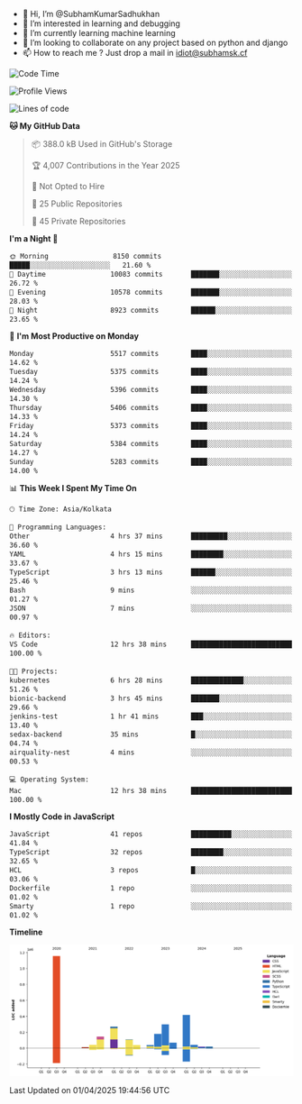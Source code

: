 - 👋 Hi, I’m @SubhamKumarSadhukhan
- 👀 I’m interested in learning and debugging
- 🌱 I’m currently learning machine learning
- 💞️ I’m looking to collaborate on any project based on python and django
- 📫 How to reach me ?
      Just drop a mail in idiot@subhamsk.cf

<!---
SubhamKumarSadhukhan/SubhamKumarSadhukhan is a ✨ special ✨ repository because its `README.md` (this file) appears on your GitHub profile.
You can click the Preview link to take a look at your changes.
--->


<!--START_SECTION:waka-->
![Code Time](http://img.shields.io/badge/Code%20Time-2%2C815%20hrs%2044%20mins-blue)

![Profile Views](http://img.shields.io/badge/Profile%20Views-0-blue)

![Lines of code](https://img.shields.io/badge/From%20Hello%20World%20I%27ve%20Written-2.8%20million%20lines%20of%20code-blue)

**🐱 My GitHub Data** 

> 📦 388.0 kB Used in GitHub's Storage 
 > 
> 🏆 4,007 Contributions in the Year 2025
 > 
> 🚫 Not Opted to Hire
 > 
> 📜 25 Public Repositories 
 > 
> 🔑 45 Private Repositories 
 > 
**I'm a Night 🦉** 

```text
🌞 Morning                8150 commits        █████░░░░░░░░░░░░░░░░░░░░   21.60 % 
🌆 Daytime                10083 commits       ███████░░░░░░░░░░░░░░░░░░   26.72 % 
🌃 Evening                10578 commits       ███████░░░░░░░░░░░░░░░░░░   28.03 % 
🌙 Night                  8923 commits        ██████░░░░░░░░░░░░░░░░░░░   23.65 % 
```
📅 **I'm Most Productive on Monday** 

```text
Monday                   5517 commits        ████░░░░░░░░░░░░░░░░░░░░░   14.62 % 
Tuesday                  5375 commits        ████░░░░░░░░░░░░░░░░░░░░░   14.24 % 
Wednesday                5396 commits        ████░░░░░░░░░░░░░░░░░░░░░   14.30 % 
Thursday                 5406 commits        ████░░░░░░░░░░░░░░░░░░░░░   14.33 % 
Friday                   5373 commits        ████░░░░░░░░░░░░░░░░░░░░░   14.24 % 
Saturday                 5384 commits        ████░░░░░░░░░░░░░░░░░░░░░   14.27 % 
Sunday                   5283 commits        ████░░░░░░░░░░░░░░░░░░░░░   14.00 % 
```


📊 **This Week I Spent My Time On** 

```text
🕑︎ Time Zone: Asia/Kolkata

💬 Programming Languages: 
Other                    4 hrs 37 mins       █████████░░░░░░░░░░░░░░░░   36.60 % 
YAML                     4 hrs 15 mins       ████████░░░░░░░░░░░░░░░░░   33.67 % 
TypeScript               3 hrs 13 mins       ██████░░░░░░░░░░░░░░░░░░░   25.46 % 
Bash                     9 mins              ░░░░░░░░░░░░░░░░░░░░░░░░░   01.27 % 
JSON                     7 mins              ░░░░░░░░░░░░░░░░░░░░░░░░░   00.97 % 

🔥 Editors: 
VS Code                  12 hrs 38 mins      █████████████████████████   100.00 % 

🐱‍💻 Projects: 
kubernetes               6 hrs 28 mins       █████████████░░░░░░░░░░░░   51.26 % 
bionic-backend           3 hrs 45 mins       ███████░░░░░░░░░░░░░░░░░░   29.66 % 
jenkins-test             1 hr 41 mins        ███░░░░░░░░░░░░░░░░░░░░░░   13.40 % 
sedax-backend            35 mins             █░░░░░░░░░░░░░░░░░░░░░░░░   04.74 % 
airquality-nest          4 mins              ░░░░░░░░░░░░░░░░░░░░░░░░░   00.53 % 

💻 Operating System: 
Mac                      12 hrs 38 mins      █████████████████████████   100.00 % 
```

**I Mostly Code in JavaScript** 

```text
JavaScript               41 repos            ██████████░░░░░░░░░░░░░░░   41.84 % 
TypeScript               32 repos            ████████░░░░░░░░░░░░░░░░░   32.65 % 
HCL                      3 repos             █░░░░░░░░░░░░░░░░░░░░░░░░   03.06 % 
Dockerfile               1 repo              ░░░░░░░░░░░░░░░░░░░░░░░░░   01.02 % 
Smarty                   1 repo              ░░░░░░░░░░░░░░░░░░░░░░░░░   01.02 % 
```



**Timeline**

![Lines of Code chart](https://raw.githubusercontent.com/SubhamKumarSadhukhan/SubhamKumarSadhukhan/main/assets/bar_graph.png)


 Last Updated on 01/04/2025 19:44:56 UTC
<!--END_SECTION:waka-->
